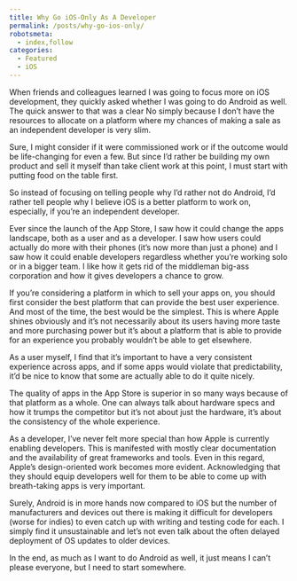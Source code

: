 ```yaml
---
title: Why Go iOS-Only As A Developer
permalink: /posts/why-go-ios-only/
robotsmeta:
  - index,follow
categories:
  - Featured
  - iOS
---
```

  When friends and colleagues learned I was going to focus more on iOS development, they quickly asked whether I was going to do Android as well. The quick answer to that was a clear No simply because I don&#8217;t have the resources to allocate on a platform where my chances of making a sale as an independent developer is very slim.

<!--more-->

  Sure, I might consider if it were commissioned work or if the outcome would be life-changing for even a few. But since I&#8217;d rather be building my own product and sell it myself than take client work at this point, I must start with putting food on the table first.

  So instead of focusing on telling people why I&#8217;d rather not do Android, I&#8217;d rather tell people why I believe iOS is a better platform to work on, especially, if you&#8217;re an independent developer.

  Ever since the launch of the App Store, I saw how it could change the apps landscape, both as a user and as a developer. I saw how users could actually do more with their phones (it&#8217;s now more than just a phone) and I saw how it could enable developers regardless whether you&#8217;re working solo or in a bigger team. I like how it gets rid of the middleman big-ass corporation and how it gives developers a chance to grow.

If you&#8217;re considering a platform in which to sell your apps on, you should first consider the best platform that can provide the best user experience. And most of the time, the best would be the simplest. This is where Apple shines obviously and it&#8217;s not necessarily about its users having more taste and more purchasing power but it&#8217;s about a platform that is able to provide for an experience you probably wouldn&#8217;t be able to get elsewhere.

As a user myself, I find that it&#8217;s important to have a very consistent experience across apps, and if some apps would violate that predictability, it&#8217;d be nice to know that some are actually able to do it quite nicely.

The quality of apps in the App Store is superior in so many ways because of that platform as a whole. One can always talk about hardware specs and how it trumps the competitor but it&#8217;s not about just the hardware, it&#8217;s about the consistency of the whole experience.

As a developer, I&#8217;ve never felt more special than how Apple is currently enabling developers. This is manifested with mostly clear documentation and the availability of great frameworks and tools. Even in this regard, Apple&#8217;s design-oriented work becomes more evident. Acknowledging that they should equip developers well for them to be able to come up with breath-taking apps is very important.

Surely, Android is in more hands now compared to iOS but the number of manufacturers and devices out there is making it difficult for developers (worse for indies) to even catch up with writing and testing code for each. I simply find it unsustainable and let&#8217;s not even talk about the often delayed deployment of OS updates to older devices.

In the end, as much as I want to do Android as well, it just means I can&#8217;t please everyone, but I need to start somewhere.
